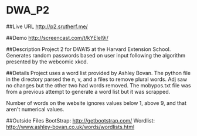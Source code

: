 # DWA_P2

##Live URL
<http://p2.srutherf.me/>

##Demo
<http://screencast.com/t/kYElel9i/>

##Description
Project 2 for DWA15 at the Harvard Extension School.  Generates random passwords based on user input following the algorithm presented by the webcomic xkcd.

##Details
Project uses a word list provided by Ashley Bovan.  The python file in the directory parsed the n, v, and a files to remove plural words.  Adj saw no changes but the other two had words removed.  The mobypos.txt file was from a previous attempt to generate a word list but it was scrapped.

Number of words on the website ignores values below 1, above 9, and that aren't numerical values.

##Outside Files
BootStrap: http://getbootstrap.com/
Wordlist: http://www.ashley-bovan.co.uk/words/wordlists.html
